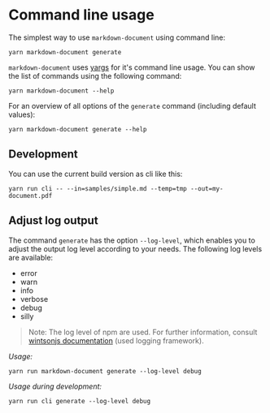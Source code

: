 # Command line usage
The simplest way to use `markdown-document` using command line:
```
yarn markdown-document generate
```

`markdown-document` uses [yargs](https://github.com/yargs/yargs) for it's command line usage. You can show the list of commands using the following command:
```
yarn markdown-document --help
```

For an overview of all options of the `generate` command (including default values):
```
yarn markdown-document generate --help
```

## Development
You can use the current build version as cli like this:
```
yarn run cli -- --in=samples/simple.md --temp=tmp --out=my-document.pdf
```

## Adjust log output
The command `generate` has the option `--log-level`, which enables you to adjust the output log level according to your needs. The following log levels are available:
* error
*  warn
*  info 
*  verbose
*  debug
*  silly
> Note: The log level of npm are used. For further information, consult [wintsonjs documentation](https://github.com/winstonjs/winston#logging-levels) (used logging framework).


*Usage:*
```
yarn run markdown-document generate --log-level debug
```

*Usage during development:*
```
yarn run cli generate --log-level debug
```

